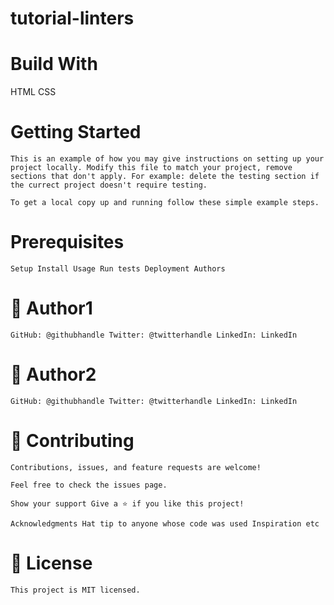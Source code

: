 # tutorial-linters

# Build With
 HTML CSS

# Getting Started
    This is an example of how you may give instructions on setting up your project locally. Modify this file to match your project, remove sections that don't apply. For example: delete the testing section if the currect project doesn't require testing.

    To get a local copy up and running follow these simple example steps.

# Prerequisites
    Setup Install Usage Run tests Deployment Authors

# 👤 Author1
    GitHub: @githubhandle Twitter: @twitterhandle LinkedIn: LinkedIn

# 👤 Author2
    GitHub: @githubhandle Twitter: @twitterhandle LinkedIn: LinkedIn

# 🤝 Contributing
    Contributions, issues, and feature requests are welcome!

    Feel free to check the issues page.

    Show your support Give a ⭐️ if you like this project!

    Acknowledgments Hat tip to anyone whose code was used Inspiration etc

# 📝 License
    This project is MIT licensed.